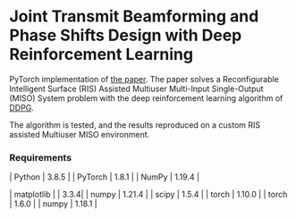 # Joint Transmit Beamforming and Phase Shifts Design with Deep Reinforcement Learning

PyTorch implementation of [the paper](https://ieeexplore.ieee.org/document/9110869). The paper solves a Reconfigurable Intelligent Surface (RIS) Assisted Multiuser Multi-Input Single-Output (MISO) System problem with the deep reinforcement learning algorithm of [DDPG](https://arxiv.org/abs/1509.02971).

The algorithm is tested, and the results reproduced on a custom RIS assisted Multiuser MISO environment. 

### Requirements
| Python  | 3.8.5 |
| PyTorch  | 1.8.1 |
| NumPy  | 1.19.4 |

| matplotlib | | 3.3.4|
| numpy | 1.21.4 |
| scipy | 1.5.4 |
| torch | 1.10.0 |
| torch | 1.6.0 |
| numpy | 1.18.1 |
